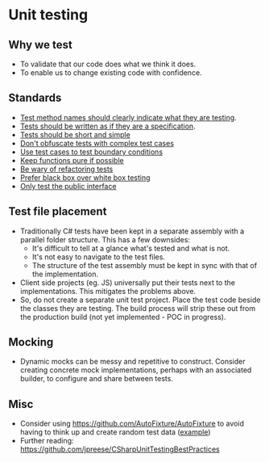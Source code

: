 
# Unit testing

## Why we test

- To validate that our code does what we think it does.
- To enable us to change existing code with confidence.

## Standards
- [Test method names should clearly indicate what they are testing](test-method-names-should-clearly-indicate-what-they-are-testing.md).
- [Tests should be written as if they are a specification](tests-should-be-written-as-if-they-are-a-specification.md).
- [Tests should be short and simple](tests-should-be-short-and-simple.md)
- [Don't obfuscate tests with complex test cases](dont-obfuscate-tests-with-complex-test-cases.md)
- [Use test cases to test boundary conditions](use-test-cases-to-test-boundary-conditions.md)
- [Keep functions pure if possible](keep-functions-pure-if-possible.md)
- [Be wary of refactoring tests](be-wary-of-refactoring-tests.md)
- [Prefer black box over white box testing](prefer-black-box-over-white-box-testing.md)
- [Only test the public interface](only-test-the-public-interface.md)

## Test file placement

- Traditionally C# tests have been kept in a separate assembly with a parallel folder structure. This has a few downsides:
  - It's difficult to tell at a glance what's tested and what is not.
  - It's not easy to navigate to the test files.
  - The structure of the test assembly must be kept in sync with that of the implementation.
- Client side projects (eg. JS) universally put their tests next to the implementations. This mitigates the problems above.
- So, do not create a separate unit test project. Place the test code beside the classes they are testing. The build process will strip these out from the production build (not yet implemented - POC in progress).

## Mocking

- Dynamic mocks can be messy and repetitive to construct. Consider creating concrete mock implementations, perhaps with an associated builder, to configure and share between tests.

## Misc

- Consider using https://github.com/AutoFixture/AutoFixture to avoid having to think up and create random test data ([example](https://github.agodadev.io/agoda-front-end/agoda-com-dictator/blob/master/Src/Agoda.Website/Agoda.Website.UnitTest/NewSite/Mapper/NHA/SingleRoom/SingleRoomFeatureViewModelMapperTest.cs#L13))
- Further reading: https://github.com/jpreese/CSharpUnitTestingBestPractices
